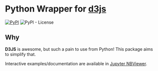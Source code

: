 # Python Wrapper for [d3js](https://d3js.org/) 

[![PyPI](https://img.shields.io/pypi/v/py3js)](https://pypi.org/project/py3js/) ![PyPI - License](https://img.shields.io/pypi/l/py3js)

## Why

**D3JS** is awesome, but such a pain to use from Python! This package aims to simplify that.

Interactive examples/documentation are available in [Jupyter NBViewer](https://nbviewer.jupyter.org/github/aloneguid/py3js/tree/main/examples/).

